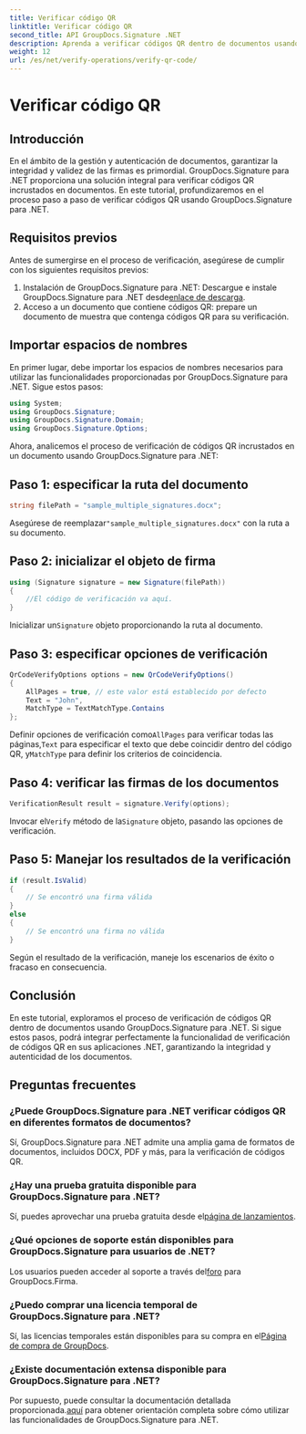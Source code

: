 ```yaml
---
title: Verificar código QR
linktitle: Verificar código QR
second_title: API GroupDocs.Signature .NET
description: Aprenda a verificar códigos QR dentro de documentos usando GroupDocs.Signature para .NET. Tutorial completo con guía paso a paso.
weight: 12
url: /es/net/verify-operations/verify-qr-code/
---
```


# Verificar código QR

## Introducción
En el ámbito de la gestión y autenticación de documentos, garantizar la integridad y validez de las firmas es primordial. GroupDocs.Signature para .NET proporciona una solución integral para verificar códigos QR incrustados en documentos. En este tutorial, profundizaremos en el proceso paso a paso de verificar códigos QR usando GroupDocs.Signature para .NET.
## Requisitos previos
Antes de sumergirse en el proceso de verificación, asegúrese de cumplir con los siguientes requisitos previos:
1.  Instalación de GroupDocs.Signature para .NET: Descargue e instale GroupDocs.Signature para .NET desde[enlace de descarga](https://releases.groupdocs.com/signature/net/).
2. Acceso a un documento que contiene códigos QR: prepare un documento de muestra que contenga códigos QR para su verificación. 

## Importar espacios de nombres
En primer lugar, debe importar los espacios de nombres necesarios para utilizar las funcionalidades proporcionadas por GroupDocs.Signature para .NET. Sigue estos pasos:

```csharp
using System;
using GroupDocs.Signature;
using GroupDocs.Signature.Domain;
using GroupDocs.Signature.Options;
```


Ahora, analicemos el proceso de verificación de códigos QR incrustados en un documento usando GroupDocs.Signature para .NET:
## Paso 1: especificar la ruta del documento
```csharp
string filePath = "sample_multiple_signatures.docx";
```
 Asegúrese de reemplazar`"sample_multiple_signatures.docx"` con la ruta a su documento.
## Paso 2: inicializar el objeto de firma
```csharp
using (Signature signature = new Signature(filePath))
{
    //El código de verificación va aquí.
}
```
 Inicializar un`Signature` objeto proporcionando la ruta al documento.
## Paso 3: especificar opciones de verificación
```csharp
QrCodeVerifyOptions options = new QrCodeVerifyOptions()
{
    AllPages = true, // este valor está establecido por defecto
    Text = "John",
    MatchType = TextMatchType.Contains
};
```
 Definir opciones de verificación como`AllPages` para verificar todas las páginas,`Text` para especificar el texto que debe coincidir dentro del código QR, y`MatchType` para definir los criterios de coincidencia.
## Paso 4: verificar las firmas de los documentos
```csharp
VerificationResult result = signature.Verify(options);
```
 Invocar el`Verify` método de la`Signature` objeto, pasando las opciones de verificación.
## Paso 5: Manejar los resultados de la verificación
```csharp
if (result.IsValid)
{
    // Se encontró una firma válida
}
else
{
    // Se encontró una firma no válida
}
```
Según el resultado de la verificación, maneje los escenarios de éxito o fracaso en consecuencia.

## Conclusión
En este tutorial, exploramos el proceso de verificación de códigos QR dentro de documentos usando GroupDocs.Signature para .NET. Si sigue estos pasos, podrá integrar perfectamente la funcionalidad de verificación de códigos QR en sus aplicaciones .NET, garantizando la integridad y autenticidad de los documentos.
## Preguntas frecuentes
### ¿Puede GroupDocs.Signature para .NET verificar códigos QR en diferentes formatos de documentos?
Sí, GroupDocs.Signature para .NET admite una amplia gama de formatos de documentos, incluidos DOCX, PDF y más, para la verificación de códigos QR.
### ¿Hay una prueba gratuita disponible para GroupDocs.Signature para .NET?
 Sí, puedes aprovechar una prueba gratuita desde el[página de lanzamientos](https://releases.groupdocs.com/).
### ¿Qué opciones de soporte están disponibles para GroupDocs.Signature para usuarios de .NET?
 Los usuarios pueden acceder al soporte a través del[foro](https://forum.groupdocs.com/c/signature/13) para GroupDocs.Firma.
### ¿Puedo comprar una licencia temporal de GroupDocs.Signature para .NET?
 Sí, las licencias temporales están disponibles para su compra en el[Página de compra de GroupDocs](https://purchase.groupdocs.com/temporary-license/).
### ¿Existe documentación extensa disponible para GroupDocs.Signature para .NET?
 Por supuesto, puede consultar la documentación detallada proporcionada.[aquí](https://tutorials.groupdocs.com/signature/net/) para obtener orientación completa sobre cómo utilizar las funcionalidades de GroupDocs.Signature para .NET.